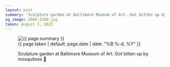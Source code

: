 ```yaml
---
layout: post
summary: 'Sculpture garden at Baltimore Museum of Art. Got bitten up by mosquitoes 🦟'
og_image: 1666-1280.jpg
taken: August 7, 2022
---
```


<figure class="post">
<img alt="{{ page.summary }}" sizes="(min-width: 700px) 50vw, calc(100vw - 2rem)" src="{{ site.assets_url }}/1666-640.jpg" srcset="{{ site.assets_url }}/1666-320.jpg 320w, {{ site.assets_url }}/1666-640.jpg 640w, {{ site.assets_url }}/1666-960.jpg 960w, {{ site.assets_url }}/1666-1280.jpg 1280w"/>
<figcaption>
<time>{{ page.taken | default: page.date | date: "%B %-d, %Y" }}</time>
<p>Sculpture garden at Baltimore Museum of Art. Got bitten up by mosquitoes 🦟</p>
</figcaption>
</figure>
